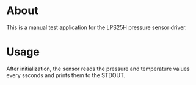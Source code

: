 # About
This is a manual test application for the LPS25H pressure sensor driver.

# Usage

After initialization, the sensor reads the pressure and temperature values
every ssconds and prints them to the STDOUT.
